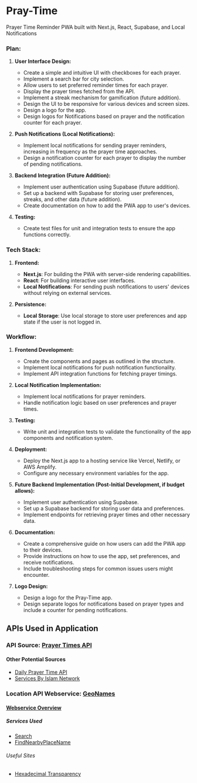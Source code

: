 # Pray-Time

Prayer Time Reminder PWA built with Next.js, React, Supabase, and Local Notifications

### Plan:

1. **User Interface Design:**
    - Create a simple and intuitive UI with checkboxes for each prayer.
    - Implement a search bar for city selection.
    - Allow users to set preferred reminder times for each prayer.
    - Display the prayer times fetched from the API.
    - Implement a streak mechanism for gamification (future addition).
    - Design the UI to be responsive for various devices and screen sizes.
    - Design a logo for the app.
    - Design logos for Notifications based on prayer and the notification counter for each prayer.

2. **Push Notifications (Local Notifications):**
    - Implement local notifications for sending prayer reminders, increasing in frequency as the prayer time approaches.
    - Design a notification counter for each prayer to display the number of pending notifications.

3. **Backend Integration (Future Addition):**
    - Implement user authentication using Supabase (future addition).
    - Set up a backend with Supabase for storing user preferences, streaks, and other data (future addition).
    - Create documentation on how to add the PWA app to user's devices.

4. **Testing:**
    - Create test files for unit and integration tests to ensure the app functions correctly.

### Tech Stack:

1. **Frontend:**
    - **Next.js**: For building the PWA with server-side rendering capabilities.
    - **React**: For building interactive user interfaces.
    - **Local Notifications**: For sending push notifications to users' devices without relying on external services.

2. **Persistence:**
    - **Local Storage**: Use local storage to store user preferences and app state if the user is not logged in.

### Workflow:

1. **Frontend Development:**
    - Create the components and pages as outlined in the structure.
    - Implement local notifications for push notification functionality.
    - Implement API integration functions for fetching prayer timings.

2. **Local Notification Implementation:**
    - Implement local notifications for prayer reminders.
    - Handle notification logic based on user preferences and prayer times.

3. **Testing:**
    - Write unit and integration tests to validate the functionality of the app components and notification system.

4. **Deployment:**
    - Deploy the Next.js app to a hosting service like Vercel, Netlify, or AWS Amplify.
    - Configure any necessary environment variables for the app.

5. **Future Backend Implementation (Post-Initial Development, if budget allows):**
    - Implement user authentication using Supabase.
    - Set up a Supabase backend for storing user data and preferences.
    - Implement endpoints for retrieving prayer times and other necessary data.

6. **Documentation:**
    - Create a comprehensive guide on how users can add the PWA app to their devices.
    - Provide instructions on how to use the app, set preferences, and receive notifications.
    - Include troubleshooting steps for common issues users might encounter.

7. **Logo Design:**
    - Design a logo for the Pray-Time app.
    - Design separate logos for notifications based on prayer types and include a counter for pending notifications.

## APIs Used in Application

### API Source: [Prayer Times API](https://aladhan.com/prayer-times-api)

#### Other Potential Sources

- [Daily Prayer Time API](https://github.com/abdulrcs/Daily-Prayer-Time-API)
- [Services By Islam Network](https://islamic.network/services.html)

### Location API Webservice: [GeoNames](https://www.geonames.org/)

#### [Webservice Overview](https://www.geonames.org/export/ws-overview.html)

##### Services Used

- [Search](https://www.geonames.org/export/geonames-search.html)
- [FindNearbyPlaceName](https://www.geonames.org/export/web-services.html#findNearbyPlaceName)

###### Useful Sites

- [Hexadecimal Transparency](https://gist.github.com/lopspower/03fb1cc0ac9f32ef38f4)
